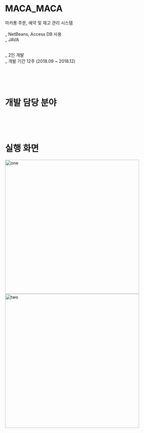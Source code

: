 # MACA_MACA
마카롱 주문, 예약 및 재고 관리 시스템<br><br>
_ NetBeans, Access DB 사용<br>
_ JAVA<br><br>

_ 2인 개발<br>
_ 개발 기간 12주 (2018.09 ~ 2018.12)<br>

<br><br><br>
# 개발 담당 분야
<br><br><br>
# 실행 화면
<div>
  <img width="437" alt="one" src="https://user-images.githubusercontent.com/38337323/65886441-4bc22800-e3d7-11e9-9543-ad1d46e605cb.PNG">
  <img width="437" alt="two" src="https://user-images.githubusercontent.com/38337323/65886442-4bc22800-e3d7-11e9-9687-83ee5e301c68.PNG">

</div>
